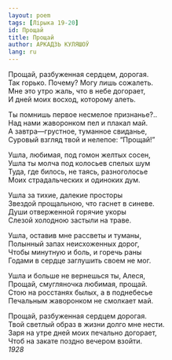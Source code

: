 ```yaml
---
layout: poem
tags: [Лірыка 19-20]
id: Прощай
title: Прощай
author: АРКАДЗЬ КУЛЯШОЎ
lang: ru
---
```



Прощай, разбуженная сердцем, дорогая.  
Так горько. Почему? Могу лишь сожалеть.  
Мне это утро жаль, что в небе догорает,  
И дней моих восход, которому алеть.  

Ты помнишь первое несмелое признанье?..  
Над нами жаворонком пел и плакал май.  
А завтра—грустное, туманное свиданье,  
Суровый взгляд твой и нелепое: “Прощай!”  

Ушла, любимая, под гомон желтых сосен,  
Ушла ты молча под колосьев спелых шум  
Туда, где билось, не таясь, разноголосье  
Моих страдальческих и одиноких дум.  

Ушла за тихие, далекие просторы  
Звездой прощальною, что гаснет в синеве.  
Души отверженной горячие укоры  
Слезой холодною застыли на траве.  

Ушла, оставив мне рассветы и туманы,  
Полынный запах неисхоженных дорог,  
Чтобы минутную и боль, и горечь раны  
Годами в сердце заглушить своем не мог.  

Ушла и больше не вернешься ты, Алеся,  
Прощай, смугляночка любимая, прощай.  
Стою на росстанях былых, а в поднебесье  
Печальным жаворонком не смолкает май.  

Прощай, разбуженная сердцем дорогая.  
Твой светлый образ в жизни долго мне нести.  
Заря на утре дней моих печально догорает,  
Чтоб на закате поздно вечером взойти.  
*1928*  
